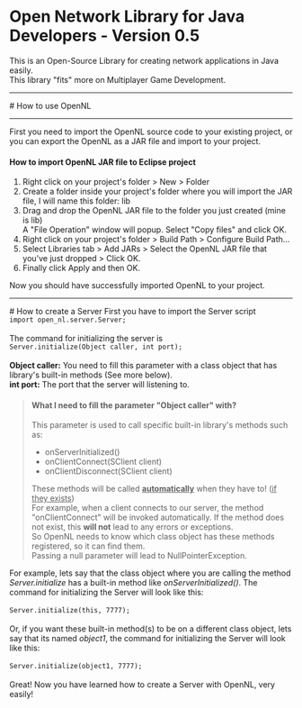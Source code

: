 # Open Network Library for Java Developers - Version 0.5

This is an Open-Source Library for creating network applications in Java easily. <br>
This library "fits" more on Multiplayer Game Development. 
<hr> 
# How to use OpenNL
<hr>
First you need to import the OpenNL source code to your existing project, or you can export the OpenNL as a JAR file and import to your project. <br>
<h4>How to import OpenNL JAR file to Eclipse project</h4>
<ol>
<li>Right click on your project's folder > New > Folder</li>
<li>Create a folder inside your project's folder where you will import the JAR file, I will name this folder: lib</li>
<li>Drag and drop the OpenNL JAR file to the folder you just created (mine is lib)<br>A "File Operation" window will popup. Select "Copy files" and click OK.</li>
<li>Right click on your project's folder > Build Path > Configure Build Path...</li>
<li>Select Libraries tab > Add JARs > Select the OpenNL JAR file that you've just dropped > Click OK.</li>
<li>Finally click Apply and then OK.</li>
</ol>
Now you should have successfully imported OpenNL to your project.
<hr>
# How to create a Server
First you have to import the Server script<br>
<code>import open_nl.server.Server;</code> <br><br>
The command for initializing the server is<br>
<code>Server.initialize(Object caller, int port);</code><br>
<br>
<b>Object caller:</b> You need to fill this parameter with a class object that has library's built-in methods (See more below).<br>
<b>int port:</b> The port that the server will listening to.

<blockquote>
<h4>What I need to fill the parameter "Object caller" with?</h4>
This parameter is used to call specific built-in library's methods such as: 
<ul>
<li>onServerInitialized()</li>
<li>onClientConnect(SClient client)</li>
<li>onClientDisconnect(SClient client)</li>
</ul>
These methods will be called <b><u>automatically</u></b> when they have to! (<u>if they exists</u>)<br>
For example, when a client connects to our server, the method "onClientConnect" will be invoked automatically. If the method does not exist, this <b>will not</b> lead to any errors or exceptions.<br>
So OpenNL needs to know which class object has these methods registered, so it can find them. <br>
Passing a null parameter will lead to NullPointerException.
</blockquote>
For example, lets say that the class object where you are calling the method <i>Server.initialize</i> has a built-in method like <i>onServerInitialized()</i>. The command for initializing the Server will look like this: <br><br>
<code>Server.initialize(this, 7777);</code>
<br><br>
Or, if you want these built-in method(s) to be on a different class object, lets say that its named <i>object1</i>, the command for initializing the Server will look like this:
<br><br>
<code>Server.initialize(object1, 7777);</code>
<br><br>
Great! Now you have learned how to create a Server with OpenNL, very easily! <br>

